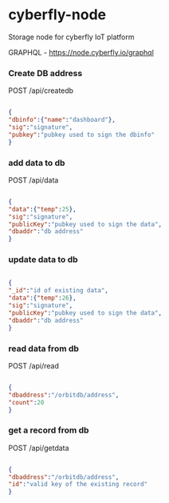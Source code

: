 # cyberfly-node
Storage node for cyberfly IoT platform

GRAPHQL - https://node.cyberfly.io/graphql


### Create DB address

POST /api/createdb

```json

{
"dbinfo":{"name":"dashboard"}, 
"sig":"signature", 
"pubkey":"pubkey used to sign the dbinfo"
}
```

### add data to db

POST /api/data

```json

{
"data":{"temp":25}, 
"sig":"signature", 
"publicKey":"pubkey used to sign the data", 
"dbaddr":"db address"
}
```


### update data to db

```json

{
"_id":"id of existing data",
"data":{"temp":26}, 
"sig":"signature", 
"publicKey":"pubkey used to sign the data", 
"dbaddr":"db address"
}
```

### read data from db

POST /api/read

```json

{
"dbaddress":"/orbitdb/address",
"count":20
}
```

### get a record from db

POST /api/getdata

```json

{
"dbaddress":"/orbitdb/address",
"id":"valid key of the existing record"
}
```
